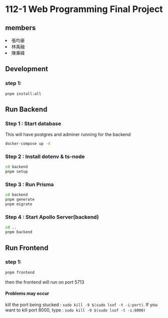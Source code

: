 # 112-1 Web Programming Final Project
## members
<nl>
<li>張均豪</li>
<li>林禹融</li>
<li>陳秉緯</li>
</nl>

## Development
### step 1:
```sh
pnpm install:all
```

## Run Backend
### Step 1 : Start database

This will have postgres and adminer running for the backend

```sh
docker-compose up -d
```

### Step 2 : Install dotenv & ts-node

```sh
cd backend
pnpm setup
```

### Step 3 : Run Prisma

```sh
cd backend
pnpm generate
pnpm migrate
```

### Step 4 : Start Apollo Server(backend)

```sh
cd ..
pnpm backend
```

## Run Frontend
### step 1:
```sh
pnpm frontend
```
then the frontend will run on port 5713

#### Problems may occur
kill the port being stucked : `sudo kill -9 $(sudo lsof -t -i:port)`. If you want to kill port 8000, type : `sudo kill -9 $(sudo lsof -t -i:8000)`

